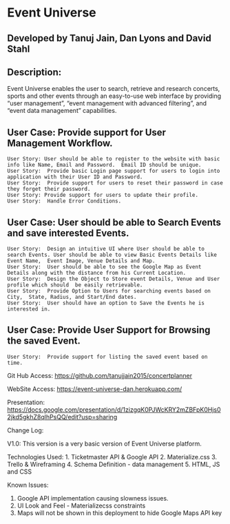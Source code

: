 # Event Universe
## Developed by Tanuj Jain, Dan Lyons and David Stahl

Description:
-----------
Event Universe enables the user to search, retrieve and research concerts, sports and other events through an easy-to-use web interface by providing “user management”, “event management with advanced filtering”, and “event data management” capabilities. 

User Case:  Provide support for User Management Workflow.
---------- 
    User Story: User should be able to register to the website with basic info like Name, Email and Password.  Email ID should be unique. 
    User Story:  Provide basic Login page support for users to login into application with their User ID and Password. 
    User Story:  Provide support for users to reset their password in case they forget their password. 
    User Story: Provide support for users to update their profile.  
    User Story:  Handle Error Conditions. 

User Case:  User should be able  to Search Events and save interested Events. 
---------
    User Story:  Design an intuitive UI where User should be able to search Events. User should be able to view Basic Events Details like Event Name,  Event Image, Venue Details and Map. 
    User Story:  User should be able to see the Google Map as Event Details along with the distance from his Current Location. 
    User Story:  Design the Object to Store event Details, Venue and User profile which should  be easily retrievable. 
    User Story:  Provide Option to Users for searching events based on  City,  State, Radius, and Start/End dates. 
    User Story:  User should have an option to Save the Events he is interested in. 

User Case:  Provide User Support for Browsing the saved Event. 
---------
    User Story:  Provide support for listing the saved event based on time. 


Git Hub Access: 
https://github.com/tanujjain2015/concertplanner

WebSite Access: 
https://event-universe-dan.herokuapp.com/

Presentation:
https://docs.google.com/presentation/d/1zizgqK0PJWcKRY2mZBFpK0Hjs02jkd5gkhZ8qlhPsQQ/edit?usp=sharing

Change Log:

V1.0: 
This version is a very basic version of Event Universe  platform.  


Technologies Used:
    1. Ticketmaster API & Google API
    2. Materialize.css
    3. Trello & Wireframing
    4. Schema Definition - data management
    5. HTML, JS and CSS


Known Issues: 
1. Google API implementation causing slowness issues. 
2. UI Look and Feel - Materializecss constraints 
3. Maps will not be shown in this deployment to hide Google Maps API key
